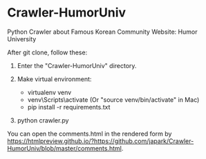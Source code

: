 # Crawler-HumorUniv
Python Crawler about Famous Korean Community Website: Humor University

After git clone, follow these:

1) Enter the "Crawler-HumorUniv" directory.

2) Make virtual environment:
   - virtualenv venv
   - venv\Scripts\activate (Or "source venv/bin/activate" in Mac)
   - pip install -r requirements.txt

3) python crawler.py


You can open the comments.html in the rendered form by https://htmlpreview.github.io/?https://github.com/japark/Crawler-HumorUniv/blob/master/comments.html.
